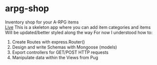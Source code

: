 # arpg-shop

Inventory shop for your A-RPG items  
[Live](https://arpg-shop-production.up.railway.app/)
This is a skeleton app where you can add item categories and items
Will be updated/better styled along the way
For now I understood how to:

1. Create Routes with express.Router()
2. Design and write Schemas with Mongoose (models)
3. Export controllers for GET/POST HTTP requests
4. Manipulate data within the Views from Pug
